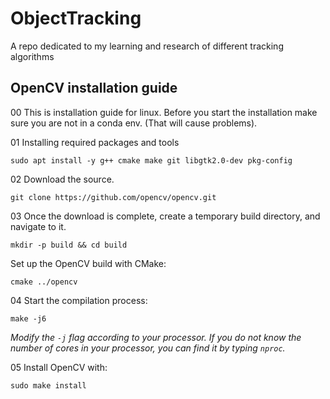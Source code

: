 # ObjectTracking
A repo dedicated to my learning and research of different tracking algorithms 
<h2>OpenCV installation guide</h2>
00 This is installation guide for linux. Before you start the installation make sure you are not in a conda env. (That will cause problems).  

01 Installing required packages and tools

```
sudo apt install -y g++ cmake make git libgtk2.0-dev pkg-config
```
02 Download the source. 
```
git clone https://github.com/opencv/opencv.git
```
03 Once the download is complete, create a temporary build directory, and navigate to it.
```
mkdir -p build && cd build
```
Set up the OpenCV build with CMake:
```
cmake ../opencv
```
04 Start the compilation process:
```
make -j6
```
*Modify the ``-j`` flag according to your processor. If you do not know the number of cores in your processor, you can find it by typing ``nproc``.*

05 Install OpenCV with:
```
sudo make install
```

